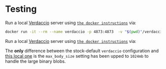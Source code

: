 # Testing

Run a local [Verdaccio](https://verdaccio.org/) server using [`the docker instructions`](https://verdaccio.org/docs/docker) via:

```sh
docker run -it --rm --name verdaccio -p 4873:4873  -v "$(pwd)"/verdaccio/conf:/verdaccio/conf verdaccio/verdaccio
```

Run a local [Verdaccio](https://verdaccio.org/) server using [`the docker instructions`]() via:

The **only** difference between the stock-default `verdaccio` configuration and [this local one](verdaccio/conf/config.yaml) is the `max_body_size` setting has been upped to `1024mb` to handle the large binary blobs.
